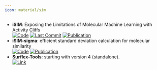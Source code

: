 ```yaml
---
icon: material/sim
---
```


- **iSIM**: Exposing the Limitations of Molecular Machine Learning with Activity Cliffs  
		[![Code](https://img.shields.io/github/stars/mqcomplab/iSIM?style=for-the-badge&logo=github)](https://github.com/mqcomplab/iSIM/blob/main/iSIM_example.ipynb) [![Last Commit](https://img.shields.io/github/last-commit/mqcomplab/iSIM?style=for-the-badge&logo=github)](https://github.com/mqcomplab/iSIM/blob/main/iSIM_example.ipynb) [![Publication](https://img.shields.io/badge/Publication-Citations:84-blue?style=for-the-badge&logo=bookstack)](https://doi.org/10.1021/acs.jcim.2c01073) 
- **iSIM-sigma**: efficient standard deviation calculation for molecular similarity  
	[![Code](https://img.shields.io/badge/Code-Repository-blue?style=for-the-badge)](https://github.com/mqcomplab/) [![Publication](https://img.shields.io/badge/Publication-Citations:0-blue?style=for-the-badge&logo=bookstack)](https://doi.org/10.1101/2024.11.24.625084) 
- **Surflex-Tools**: starting with version 4 (standalone).  
	[![Link](https://img.shields.io/badge/Link-offline-red?style=for-the-badge&logo=xamarin&logoColor=red)](http://www.biopharmics.com/) 

